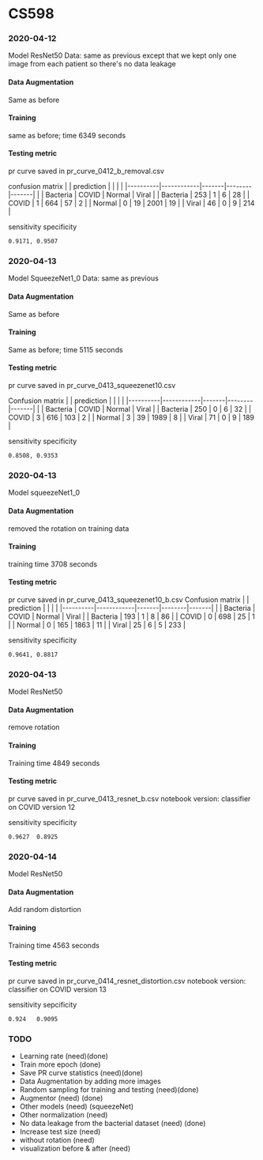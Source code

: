 # CS598

### 2020-04-12
Model ResNet50
Data: same as previous except that we kept only one image from each patient so there's no data leakage
#### Data Augmentation
Same as before
#### Training
same as before; time 6349 seconds
#### Testing metric
pr curve saved in pr_curve_0412_b_removal.csv

confusion matrix
|          | prediction |       |        |       |
|----------|------------|-------|--------|-------|
|          | Bacteria   | COVID | Normal | Viral |
| Bacteria | 253        | 1     | 6      | 28    |
| COVID    | 1          | 664   | 57     | 2     |
| Normal   | 0          | 19    | 2001   | 19    |
| Viral    | 46         | 0     | 9      | 214   |

sensitivity specificity
```
0.9171, 0.9507
```
### 2020-04-13
Model SqueezeNet1_0
Data: same as previous
#### Data Augmentation
Same as before
#### Training
Same as before; time 5115 seconds
#### Testing metric
pr curve saved in pr_curve_0413_squeezenet10.csv

Confusion matrix
|          | prediction |       |        |       |
|----------|------------|-------|--------|-------|
|          | Bacteria   | COVID | Normal | Viral |
| Bacteria | 250        | 0     | 6      | 32    |
| COVID    | 3          | 616   | 103    | 2     |
| Normal   | 3          | 39    | 1989   | 8     |
| Viral    | 71         | 0     | 9      | 189   |

sensitivity specificity
```
0.8508, 0.9353
```
### 2020-04-13
Model squeezeNet1_0
#### Data Augmentation
removed the rotation on training data
#### Training
training time 3708 seconds
#### Testing metric
pr curve saved in pr_curve_0413_squeezenet10_b.csv
Confusion matrix
|          | prediction |       |        |       |
|----------|------------|-------|--------|-------|
|          | Bacteria   | COVID | Normal | Viral |
| Bacteria | 193        | 1     | 8      | 86    |
| COVID    | 0          | 698   | 25     | 1     |
| Normal   | 0          | 165   | 1863   | 11    |
| Viral    | 25         | 6     | 5      | 233   |

sensitivity specificity
```
0.9641, 0.8817
```
### 2020-04-13
Model ResNet50
#### Data Augmentation
remove rotation
#### Training
Training time 4849 seconds
#### Testing metric
pr curve saved in pr_curve_0413_resnet_b.csv
notebook version: classifier on COVID version 12

sensitivity specificity
```
0.9627	0.8925
```

### 2020-04-14
Model ResNet50
#### Data Augmentation
Add random distortion
#### Training 
Training time 4563 seconds
#### Testing metric
pr curve saved in pr_curve_0414_resnet_distortion.csv
notebook version: classifier on COVID version 13

sensitivity sepcificity
```
0.924	0.9095
```



### TODO
* Learning rate (need)(done)
* Train more epoch (done)
* Save PR curve statistics (need)(done)
* Data Augmentation by adding more images
* Random sampling for training and testing (need)(done)
* Augmentor (need) (done)
* Other models (need) (squeezeNet)
* Other normalization (need)
* No data leakage from the bacterial dataset (need) (done)
* Increase test size (need)
* without rotation (need)
* visualization before & after (need)
